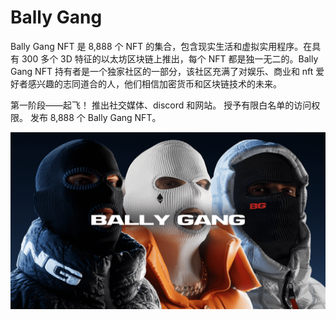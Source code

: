 # Bally Gang

Bally Gang NFT 是 8,888 个 NFT 的集合，包含现实生活和虚拟实用程序。在具有 300 多个 3D 特征的以太坊区块链上推出，每个 NFT 都是独一无二的。Bally Gang NFT 持有者是一个独家社区的一部分，该社区充满了对娱乐、商业和 nft 爱好者感兴趣的志同道合的人，他们相信加密货币和区块链技术的未来。

第一阶段——起飞！ 推出社交媒体、discord 和网站。 授予有限白名单的访问权限。 发布 8,888 个 Bally Gang NFT。

![nft](unnamed.png)

